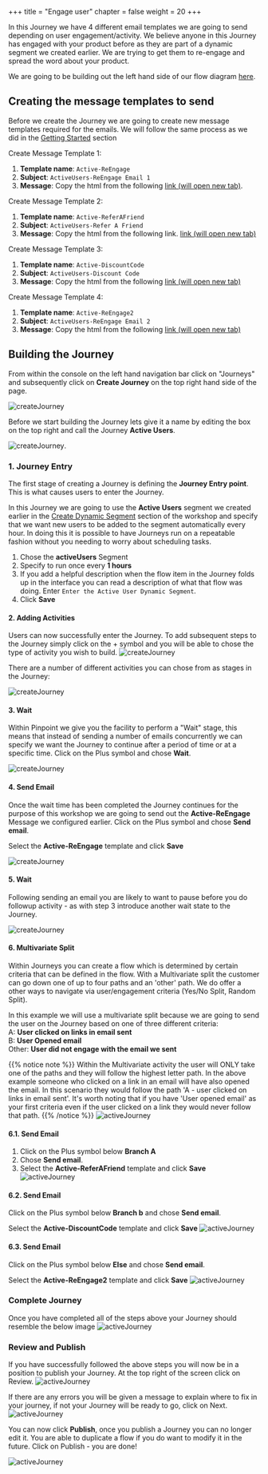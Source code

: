 +++
title = "Engage user"
chapter = false
weight = 20
+++


In this Journey we have 4 different email templates we are going to send depending on user engagement/activity. We believe anyone in this Journey has engaged with your product before as they are part of a dynamic segment we created earlier.  We are trying to get them to re-engage and spread the word about your product.

We are going to be building out the left hand side of our flow diagram [here](/pinpoint-journeys/create-journeys/).

## Creating the message templates to send


Before we create the Journey we are going to create new message templates required for the emails. We will follow the same process as we did in the [Getting Started](/getting-started/create-a-message-template/) section

Create Message Template 1:  
   1.  **Template name**: ```Active-ReEngage```  
   2.  **Subject**: ```ActiveUsers-ReEngage Email 1```  
   3.  **Message**: Copy the html from the following <a href="/email-templates/activate-user-attempt-1.txt" target="_blank">link (will open new tab)</a>.

Create Message Template 2:    
   1.  **Template name**: ```Active-ReferAFriend```  
   2.  **Subject**: ```ActiveUsers-Refer A Friend```  
   3.  **Message**: Copy the html from the following link.  <a href="/email-templates/activate-user-attempt-2.txt" target="_blank">link (will open new tab)</a>

Create Message Template 3:    
   1.  **Template name**: ```Active-DiscountCode```  
   2.  **Subject**: ```ActiveUsers-Discount Code```  
   3.  **Message**: Copy the html from the following  <a href="/email-templates/activate-user-attempt-3.txt" target="_blank">link (will open new tab)</a>


Create Message Template 4:  
   1.  **Template name**: ```Active-ReEngage2```  
   2.  **Subject**: ```ActiveUsers-ReEngage Email 2```  
   3.  **Message**: Copy the html from the following <a href="/email-templates/activate-user-final-attempt.txt" target="_blank">link (will open new tab)</a> 

## Building the Journey

From within the console on the left hand navigation bar click on "Journeys" and subsequently click on **Create Journey** on the top right hand side of the page.

![createJourney](/images/create-journey.png)


Before we start building the Journey lets give it a name by editing the box on the top right and call the Journey **Active Users**.
  
![createJourney](/images/aJourney-create-journey.png).  

### 1. Journey Entry

The first stage of creating a Journey is defining the **Journey Entry point**. This is what causes users to enter the Journey.

In this Journey we are going to use the **Active Users** segment we created earlier in the [Create Dynamic Segment](/getting-started/create-a-dynamic-segment/) section of the workshop and specify that we want new users to be added to the segment automatically every hour. In doing this it is possible to have Journeys run on a repeatable fashion without you needing to worry about scheduling tasks.

1. Chose the **activeUsers** Segment
2. Specify to run once every **1 hours**
3. If you add a helpful description when the flow item in the Journey folds up in the interface you can read a description of what that flow was doing. Enter `Enter the Active User Dynamic Segment`.
4. Click **Save**

#### 2. Adding Activities

Users can now successfully enter the Journey. To add subsequent steps to the Journey simply click on the + symbol and you will be able to chose the type of activity you wish to build.
![createJourney](/images/add-activity.png)

There are a number of different activities you can chose from as stages in the Journey:

![createJourney](/images/journey-activities.png)

#### 3. Wait

Within Pinpoint we give you the facility to perform a "Wait" stage, this means that instead of sending a number of emails concurrently we can specify we want the Journey to continue after a period of time or at a specific time. Click on the Plus symbol and chose **Wait**.

![createJourney](/images/aJourney-wait.png)

#### 4. Send Email

Once the wait time has been completed the Journey continues for the purpose of this workshop we are going to send out the **Active-ReEngage** Message we configured earlier.  Click on the Plus symbol and chose **Send email**.

Select the **Active-ReEngage** template and click **Save**

![createJourney](/images/aJourney-send-email.png)

#### 5. Wait

Following sending an email you are likely to want to pause before you do followup activity - as with step 3 introduce another wait state to the Journey.

![createJourney](/images/aJourney-wait.png)

#### 6. Multivariate Split

Within Journeys you can create a flow which is determined by certain criteria that can be defined in the flow. With a Multivariate split the customer can go down one of up to four paths and an 'other' path. We do offer a other ways to navigate via user/engagement criteria (Yes/No Split, Random Split).

In this example we will use a multivariate split because we are going to send the user on the Journey based on one of three different criteria:  
A: **User clicked on links in email sent**  
B: **User Opened email**  
Other: **User did not engage with the email we sent**    

{{% notice note %}}
Within the Multivariate activity the user will ONLY take one of the paths and they will follow the highest letter path. In the above example someone who clicked on a link in an email will have also opened the email. In this scenario they would follow the path 'A - user clicked on links in email sent'. It's worth noting that if you have 'User opened email' as your first criteria even if the user clicked on a link they would never follow that path.
{{% /notice %}}
![activeJourney](/images/aJourney-mvt-split.png)

#### 6.1. Send Email

1. Click on the Plus symbol below **Branch A**  
2. Chose **Send email**.
3. Select the **Active-ReferAFriend** template and click **Save**  
![activeJourney](/images/aJourney-send-refer-email.png)

#### 6.2. Send Email

Click on the Plus symbol below **Branch b** and chose **Send email**.

Select the **Active-DiscountCode** template and click **Save**
![activeJourney](/images/aJourney-send-discount.png)

#### 6.3. Send Email

Click on the Plus symbol below **Else** and chose **Send email**.

Select the **Active-ReEngage2** template and click **Save**
![activeJourney](/images/aJourney-send-reengage2.png)

### Complete Journey

Once you have completed all of the steps above your Journey should resemble the below image
![activeJourney](/images/aJourneyFull.png)

### Review and Publish

If you have successfully followed the above steps you will now be in a position to publish your Journey. At the top right of the screen click on Review.
![activeJourney](/images/aJourney-review_first.png)

If there are any errors you will be given a message to explain where to fix in your journey, if not your Journey will be ready to go, click on Next.
![activeJourney](/images/aJourney-review.png)

You can now click **Publish**, once you publish a Journey you can no longer edit it. You are able to duplicate a flow if you do want to modify it in the future. Click on Publish - you are done!

![activeJourney](/images/aJourney-publish.png)

